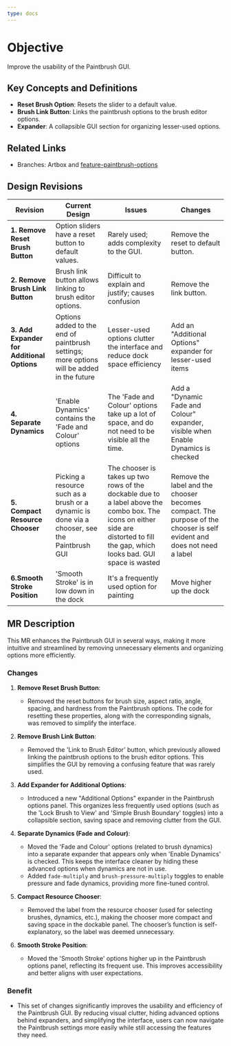 ```yaml
---
type: docs
---
```


# Objective

Improve the usability of the Paintbrush GUI.

## Key Concepts and Definitions

- **Reset Brush Option**: Resets the slider to a default value.
- **Brush Link Button**: Links the paintbrush options to the brush editor options.
- **Expander**: A collapsible GUI section for organizing lesser-used options.

## Related Links

- Branches: Artbox and [feature-paintbrush-options](https://gitlab.gnome.org/pixelmixer/artbox/-/tree/feature-paintbrush-options?ref_type=heads)

## Design Revisions

| **Revision**  | **Current Design**  | **Issues**  | **Changes** |
|--------------------------------------------|---------------------------------------------------------------------------------------------|----------------------------------------------------------------------------------------------|-----------------------------------------------------------|
| **1. Remove Reset Brush Button** | Option sliders have a reset button to default values. | Rarely used; adds complexity to the GUI. | Remove the reset to default button. |
| **2. Remove Brush Link Button**   | Brush link button allows linking to brush editor options. | Difficult to explain and justify; causes confusion | Remove the link button. |
| **3. Add Expander for Additional Options** | Options added to the end of paintbrush settings; more options will be added in the future   | Lesser-used options clutter the interface and reduce dock space efficiency | Add an "Additional Options" expander for lesser-used items |
| **4. Separate Dynamics** | 'Enable Dynamics' contains the 'Fade and Colour' options| The 'Fade and Colour' options take up a lot of space, and do not need to be visible all the time.| Add a "Dynamic Fade and Colour" expander, visible when Enable Dynamics is checked |
| **5. Compact Resource Chooser** | Picking a resource such as a brush or a dynamic is done via a chooser, see the Paintbrush GUI | The chooser is takes up two rows of the dockable due to a label above the combo box. The icons on either side are distorted to fill the gap, which looks bad. GUI space is wasted | Remove the label and the chooser becomes compact. The purpose of the chooser is self evident and does not need a label|
| **6.Smooth Stroke Position** | 'Smooth Stroke' is in low down in the dock | It's a frequently used option for painting | Move higher up the dock |

## MR Description

This MR enhances the Paintbrush GUI in several ways, making it more intuitive and streamlined by removing unnecessary elements and organizing options more efficiently.

### Changes

1. **Remove Reset Brush Button**:
     - Removed the reset buttons for brush size, aspect ratio, angle, spacing, and hardness from the Paintbrush options. The code for resetting these properties, along with the corresponding signals, was removed to simplify the interface.

2. **Remove Brush Link Button**:
     - Removed the 'Link to Brush Editor' button, which previously allowed linking the paintbrush options to the brush editor options. This simplifies the GUI by removing a confusing feature that was rarely used.

3. **Add Expander for Additional Options**:
     - Introduced a new "Additional Options" expander in the Paintbrush options panel. This organizes less frequently used options (such as the 'Lock Brush to View' and 'Simple Brush Boundary' toggles) into a collapsible section, saving space and removing clutter from the GUI.

4. **Separate Dynamics (Fade and Colour)**:
     - Moved the 'Fade and Colour' options (related to brush dynamics) into a separate expander that appears only when 'Enable Dynamics' is checked. This keeps the interface cleaner by hiding these advanced options when dynamics are not in use.
     - Added `fade-multiply` and `brush-pressure-multiply` toggles to enable pressure and fade dynamics, providing more fine-tuned control.

5. **Compact Resource Chooser**:
     - Removed the label from the resource chooser (used for selecting brushes, dynamics, etc.), making the chooser more compact and saving space in the dockable panel. The chooser’s function is self-explanatory, so the label was deemed unnecessary.

6. **Smooth Stroke Position**:
     - Moved the 'Smooth Stroke' options higher up in the Paintbrush options panel, reflecting its frequent use. This improves accessibility and better aligns with user expectations.

### Benefit

- This set of changes significantly improves the usability and efficiency of the Paintbrush GUI. By reducing visual clutter, hiding advanced options behind expanders, and simplifying the interface, users can now navigate the Paintbrush settings more easily while still accessing the features they need.
